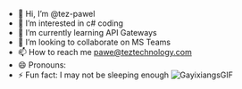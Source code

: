 - 👋 Hi, I’m @tez-pawel
- 👀 I’m interested in c# coding
- 🌱 I’m currently learning API Gateways
- 💞️ I’m looking to collaborate on MS Teams
- 📫 How to reach me pawe@teztechnology.com
- 😄 Pronouns: 
- ⚡ Fun fact: I may not be sleeping enough ![GayixiangsGIF](https://github.com/tez-pawel/tez-pawel/assets/156463307/78a60a6d-0ea0-40c5-bf80-f9e06076ee1a)


<!---
tez-pawel/tez-pawel is a ✨ special ✨ repository because its `README.md` (this file) appears on your GitHub profile.
You can click the Preview link to take a look at your changes.
--->
